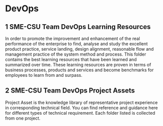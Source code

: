# DevOps

## 1 SME-CSU Team DevOps Learning Resources

In order to promote the improvement and enhancement of the real performance of the enterprise to find, analyse and study the excellent product practice, service landing, design alignment, reasonable flow and management practice of the system method and process. This folder contains the best learning resources that have been learned and summarized over time. These learning resources are proven in terms of business processes, products and services and become benchmarks for employees to learn from and surpass.

## 2 SME-CSU Team DevOps Project Assets

Project Asset is the knowledge library of representative project experience in corresponding technical field. You can find reference and guidance here for different types of technical requirement. Each folder listed is collected from one project.
